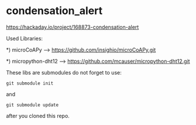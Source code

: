 # condensation_alert
https://hackaday.io/project/168873-condensation-alert

Used Libraries:

*) microCoAPy --> https://github.com/insighio/microCoAPy.git

*) micropython-dht12 --> https://github.com/mcauser/micropython-dht12.git


These libs are submodules do not forget to use:

	git submodule init

and

	git submodule update

after you cloned this repo.
